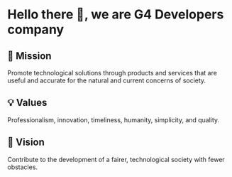 # Hello there 👋, we are G4 Developers company

## 🎯 Mission
Promote technological solutions through products and services that are useful and accurate for the natural and current concerns of society.

## 💡 Values
Professionalism, innovation, timeliness, humanity, simplicity, and quality.

## 👀 Vision
Contribute to the development of a fairer, technological society with fewer obstacles.



<!--

**Here are some ideas to get you started:**

🙋‍♀️ A short introduction - what is your organization all about?
🌈 Contribution guidelines - how can the community get involved?
👩‍💻 Useful resources - where can the community find your docs? Is there anything else the community should know?
🍿 Fun facts - what does your team eat for breakfast?
🧙 Remember, you can do mighty things with the power of [Markdown](https://docs.github.com/github/writing-on-github/getting-started-with-writing-and-formatting-on-github/basic-writing-and-formatting-syntax)
-->
